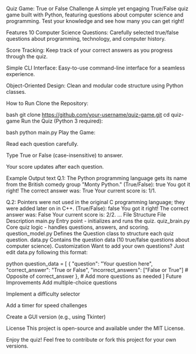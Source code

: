Quiz Game: True or False Challenge
A simple yet engaging True/False quiz game built with Python, featuring questions about computer science and programming. Test your knowledge and see how many you can get right!

Features
10 Computer Science Questions: Carefully selected true/false questions about programming, technology, and computer history.

Score Tracking: Keep track of your correct answers as you progress through the quiz.

Simple CLI Interface: Easy-to-use command-line interface for a seamless experience.

Object-Oriented Design: Clean and modular code structure using Python classes.

How to Run
Clone the Repository:

bash
git clone https://github.com/your-username/quiz-game.git
cd quiz-game
Run the Quiz (Python 3 required):

bash
python main.py
Play the Game:

Read each question carefully.

Type True or False (case-insensitive) to answer.

Your score updates after each question.

Example Output
text
Q.1: The Python programming language gets its name from the British comedy group "Monty Python." (True/False): true
You got it right!
The correct answer was: True
Your current score is: 1/1.

Q.2: Pointers were not used in the original C programming language; they were added later on in C++. (True/False): false
You got it right!
The correct answer was: False
Your current score is: 2/2.
...
File Structure
File	Description
main.py	Entry point - initializes and runs the quiz.
quiz_brain.py	Core quiz logic - handles questions, answers, and scoring.
question_model.py	Defines the Question class to structure each quiz question.
data.py	Contains the question data (10 true/false questions about computer science).
Customization
Want to add your own questions? Just edit data.py following this format:

python
question_data = [
    {
        "question": "Your question here",
        "correct_answer": "True or False",
        "incorrect_answers": ["False or True"]  # Opposite of correct_answer
    },
    # Add more questions as needed
]
Future Improvements
Add multiple-choice questions

Implement a difficulty selector

Add a timer for speed challenges

Create a GUI version (e.g., using Tkinter)

License
This project is open-source and available under the MIT License.

Enjoy the quiz! Feel free to contribute or fork this project for your own versions.
